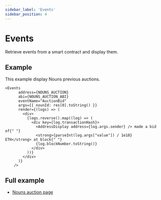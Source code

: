 ```yaml
---
sidebar_label: 'Events'
sidebar_position: 4
---
```


# Events

Retrieve events from a smart contract and display them.

## Example

This example display Nouns previous auctions.

```
<Events
      address={NOUNS_AUCTION}
      abi={NOUNS_AUCTION_ABI}
      eventName="AuctionBid"
      args={{ nounId: res[0].toString() }}
      render={(logs) => (
        <div>
          {logs.reverse().map((log) => (
            <div key={log.transactionHash}>
              <AddressDisplay address={log.args.sender} /> made a bid of{" "}
              <strong>{parseInt(log.args["value"]) / 1e18} ETH</strong> at block{" "}
              {log.blockNumber.toString()}
            </div>
          ))}
        </div>
      )}
    />
```

## Full example

* [Nouns auction page](https://fastdapp.xyz/editor?template=nouns)

